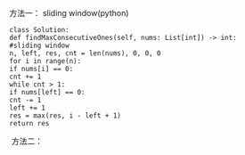 方法一： sliding window(python)
```
class Solution:
def findMaxConsecutiveOnes(self, nums: List[int]) -> int:
#sliding window
n, left, res, cnt = len(nums), 0, 0, 0
for i in range(n):
if nums[i] == 0:
cnt += 1
while cnt > 1:
if nums[left] == 0:
cnt -= 1
left += 1
res = max(res, i - left + 1)
return res
```
​
方法二：
```
​
```
